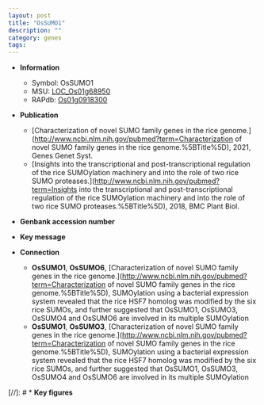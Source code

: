 ```yaml
---
layout: post
title: "OsSUMO1"
description: ""
category: genes
tags: 
---
```


* **Information**  
    + Symbol: OsSUMO1  
    + MSU: [LOC_Os01g68950](http://rice.uga.edu/cgi-bin/ORF_infopage.cgi?orf=LOC_Os01g68950)  
    + RAPdb: [Os01g0918300](http://rapdb.dna.affrc.go.jp/viewer/gbrowse_details/irgsp1?name=Os01g0918300)  

* **Publication**  
    + [Characterization of novel SUMO family genes in the rice genome.](http://www.ncbi.nlm.nih.gov/pubmed?term=Characterization of novel SUMO family genes in the rice genome.%5BTitle%5D), 2021, Genes Genet Syst.
    + [Insights into the transcriptional and post-transcriptional regulation of the rice SUMOylation machinery and into the role of two rice SUMO proteases.](http://www.ncbi.nlm.nih.gov/pubmed?term=Insights into the transcriptional and post-transcriptional regulation of the rice SUMOylation machinery and into the role of two rice SUMO proteases.%5BTitle%5D), 2018, BMC Plant Biol.

* **Genbank accession number**  

* **Key message**  

* **Connection**  
    + __OsSUMO1__, __OsSUMO6__, [Characterization of novel SUMO family genes in the rice genome.](http://www.ncbi.nlm.nih.gov/pubmed?term=Characterization of novel SUMO family genes in the rice genome.%5BTitle%5D),  SUMOylation using a bacterial expression system revealed that the rice HSF7 homolog was modified by the six rice SUMOs, and further suggested that OsSUMO1, OsSUMO3, OsSUMO4 and OsSUMO6 are involved in its multiple SUMOylation
    + __OsSUMO1__, __OsSUMO3__, [Characterization of novel SUMO family genes in the rice genome.](http://www.ncbi.nlm.nih.gov/pubmed?term=Characterization of novel SUMO family genes in the rice genome.%5BTitle%5D),  SUMOylation using a bacterial expression system revealed that the rice HSF7 homolog was modified by the six rice SUMOs, and further suggested that OsSUMO1, OsSUMO3, OsSUMO4 and OsSUMO6 are involved in its multiple SUMOylation

[//]: # * **Key figures**  


